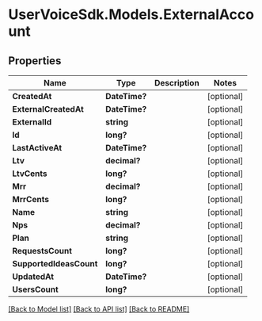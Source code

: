 # UserVoiceSdk.Models.ExternalAccount
## Properties

Name | Type | Description | Notes
------------ | ------------- | ------------- | -------------
**CreatedAt** | **DateTime?** |  | [optional] 
**ExternalCreatedAt** | **DateTime?** |  | [optional] 
**ExternalId** | **string** |  | [optional] 
**Id** | **long?** |  | [optional] 
**LastActiveAt** | **DateTime?** |  | [optional] 
**Ltv** | **decimal?** |  | [optional] 
**LtvCents** | **long?** |  | [optional] 
**Mrr** | **decimal?** |  | [optional] 
**MrrCents** | **long?** |  | [optional] 
**Name** | **string** |  | [optional] 
**Nps** | **decimal?** |  | [optional] 
**Plan** | **string** |  | [optional] 
**RequestsCount** | **long?** |  | [optional] 
**SupportedIdeasCount** | **long?** |  | [optional] 
**UpdatedAt** | **DateTime?** |  | [optional] 
**UsersCount** | **long?** |  | [optional] 

[[Back to Model list]](../README.md#documentation-for-models) [[Back to API list]](../README.md#documentation-for-api-endpoints) [[Back to README]](../README.md)

